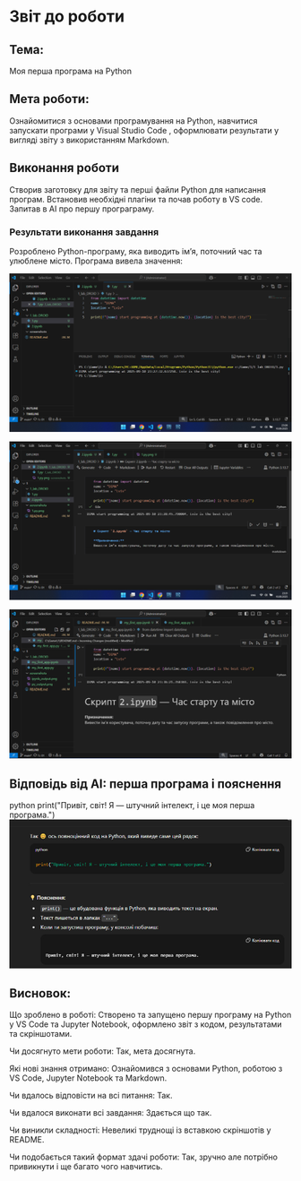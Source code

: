 # Звіт до роботи

## Тема:
Моя перша програма на Python

## Мета роботи:
Ознайомитися з основами програмування на Python, навчитися запускати програми у Visual Studio Code , оформлювати результати у вигляді звіту з використанням Markdown.

## Виконання роботи
Створив заготовку для звіту та перші файли Python для написання програм.
Встановив необхідні плагіни та почав роботу в VS code.
Запитав в AI про першу програграму.

### Результати виконання завдання
Розроблено Python-програму, яка виводить ім’я, поточний час та улюблене місто.
Програма вивела значення:

![alt text](screenshots/py_output.png)

![alt text](screenshots/ipynb_output.png)

![alt text](screenshots/image.png)

## Відповідь від AI: перша програма і пояснення
python
print("Привіт, світ! Я — штучний інтелект, і це моя перша програма.")
![alt text](screenshots/gpt.png)

## Висновок:

Що зроблено в роботі: Створено та запущено першу програму на Python у VS Code та Jupyter Notebook, оформлено звіт з кодом, результатами та скріншотами.

Чи досягнуто мети роботи: Так, мета досягнута.

Які нові знання отримано: Ознайомився з основами Python, роботою з VS Code, Jupyter Notebook та Markdown.

Чи вдалось відповісти на всі питання: Так.

Чи вдалося виконати всі завдання: Здається що так.

Чи виникли складності: Невеликі труднощі із вставкою скріншотів у README.

Чи подобається такий формат здачі роботи: 
Так, зручно але потрібно привикнути і ще багато чого навчитись.